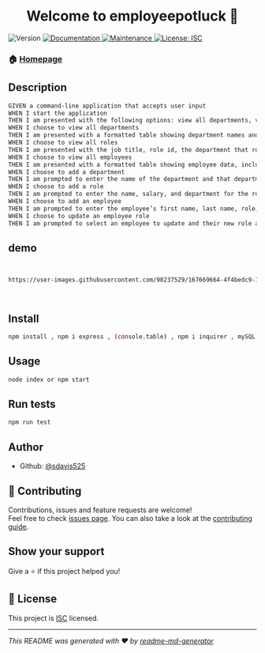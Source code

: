 <h1 align="center">Welcome to employeepotluck 👋</h1>
<p>
  <img alt="Version" src="https://img.shields.io/badge/version-1.0.0-blue.svg?cacheSeconds=2592000" />
  <a href="https://github.com/sdavis525/employeePotluck#readme" target="_blank">
    <img alt="Documentation" src="https://img.shields.io/badge/documentation-yes-brightgreen.svg" />
  </a>
  <a href="https://github.com/sdavis525/employeePotluck/graphs/commit-activity" target="_blank">
    <img alt="Maintenance" src="https://img.shields.io/badge/Maintained%3F-yes-green.svg" />
  </a>
  <a href="https://github.com/sdavis525/employeePotluck/blob/master/LICENSE" target="_blank">
    <img alt="License: ISC" src="https://img.shields.io/github/license/sdavis525/employeepotluck" />
  </a>
</p>

### 🏠 [Homepage](https://github.com/sdavis525/employeePotluck#readme)


## Description
```sh
GIVEN a command-line application that accepts user input
WHEN I start the application
THEN I am presented with the following options: view all departments, view all roles, view all employees, add a department, add a role, add an employee, and update an employee role
WHEN I choose to view all departments
THEN I am presented with a formatted table showing department names and department ids
WHEN I choose to view all roles
THEN I am presented with the job title, role id, the department that role belongs to, and the salary for that role
WHEN I choose to view all employees
THEN I am presented with a formatted table showing employee data, including employee ids, first names, last names, job titles, departments, salaries, and managers that the employees report to
WHEN I choose to add a department
THEN I am prompted to enter the name of the department and that department is added to the database
WHEN I choose to add a role
THEN I am prompted to enter the name, salary, and department for the role and that role is added to the database
WHEN I choose to add an employee
THEN I am prompted to enter the employee’s first name, last name, role, and manager, and that employee is added to the database
WHEN I choose to update an employee role
THEN I am prompted to select an employee to update and their new role and this information is updated in the database
```



## demo

```sh


https://user-images.githubusercontent.com/98237529/167669664-4f4bedc9-1618-41a0-bf60-3dcb9c68530f.mp4




```

## Install

```sh
npm install , npm i express , (console.table) , npm i inquirer , mySQL , mySQL2
```

## Usage

```sh
node index or npm start
```

## Run tests

```sh
npm run test
```

## Author

* Github: [@sdavis525](https://github.com/sdavis525)

## 🤝 Contributing

Contributions, issues and feature requests are welcome!<br />Feel free to check [issues page](https://github.com/sdavis525/employeePotluck/issues). You can also take a look at the [contributing guide](https://github.com/sdavis525/employeePotluck/blob/master/CONTRIBUTING.md).

## Show your support

Give a ⭐️ if this project helped you!

## 📝 License

This project is [ISC](https://github.com/sdavis525/employeePotluck/blob/master/LICENSE) licensed.

***
_This README was generated with ❤️ by [readme-md-generator](https://github.com/kefranabg/readme-md-generator)_
